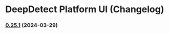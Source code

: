 # DeepDetect Platform UI (Changelog)

### [0.25.1](https://github.com/jolibrain/platform_ui/compare/v0.24.18...v0.25.1) (2024-03-29)
